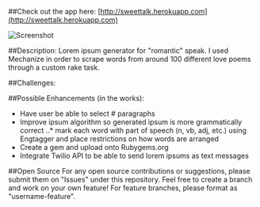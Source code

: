 ##Check out the app here:
[http://sweettalk.herokuapp.com](http://sweettalk.herokuapp.com)

![Screenshot](http://i.minus.com/iSzxgYgV8zdI3.png)

##Description:
Lorem ipsum generator for "romantic" speak. I used Mechanize in order to scrape words from around 100 different love poems through a custom rake task. 

##Challenges:



##Possible Enhancements (in the works):
* Have user be able to select # paragraphs
* Improve ipsum algorithm so generated ipsum is more grammatically correct 
..* mark each word with part of speech (n, vb, adj, etc.) using Engtagger and place restrictions on how words are arranged
* Create a gem and upload onto Rubygems.org
* Integrate Twilio API to be able to send lorem ipsums as text messages



##Open Source
For any open source contributions or suggestions, please submit them on "Issues" under this repository. Feel free to create a branch and work on your own feature! For feature branches, please format as "username-feature". 
